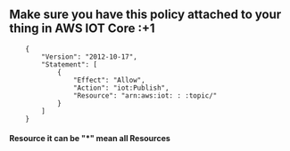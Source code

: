 ## Make sure you have this policy attached to your thing in AWS IOT Core :+1

```
    {
        "Version": "2012-10-17",
        "Statement": [
            {
                "Effect": "Allow",
                "Action": "iot:Publish",
                "Resource": "arn:aws:iot: : :topic/"
            }
        ]
    }
```

#### Resource it can be "\*" mean all Resources
